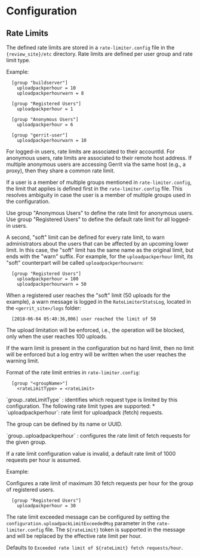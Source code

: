 Configuration
=============

Rate Limits
-----------

The defined rate limits are stored in a `rate-limiter.config` file in the
`{review_site}/etc` directory. Rate limits are defined per user group and
rate limit type.

Example:

```
  [group "buildserver"]
    uploadpackperhour = 10
    uploadpackperhourwarn = 8

  [group "Registered Users"]
    uploadpackperhour = 1

  [group "Anonymous Users"]
    uploadpackperhour = 6

  [group "gerrit-user"]
    uploadpackperhourwarn = 10
```

For logged-in users, rate limits are associated to their accountId. For
anonymous users, rate limits are associated to their remote host address.
If multiple anonymous users are accessing Gerrit via the same host (e.g.,
a proxy), then they share a common rate limit.

If a user is a member of multiple groups mentioned in `rate-limiter.config`,
the limit that applies is defined first in the `rate-limiter.config` file.
This resolves ambiguity in case the user is a member of multiple groups
used in the configuration.

Use group "Anonymous Users" to define the rate limit for anonymous users.
Use group "Registered Users" to define the default rate limit for all logged-in
users.

A second, "soft" limit can be defined for every rate limit, to warn
administrators about the users that can be affected by an upcoming lower limit.
In this case, the "soft" limit has the same name as the original limit, but
ends with the "warn" suffix. For example, for the `uploadpackperhour` limit,
its "soft" counterpart will be called `uploadpackperhourwarn`:

```
  [group "Registered Users"]
    uploadpackperhour = 100
    uploadpackperhourwarn = 50
```

When a registered user reaches the "soft" limit (50 uploads for the example),
a warn message is logged in the `RateLimiterStatsLog`, located in the
`<gerrit_site>/logs` folder:

```
  [2018-06-04 05:40:36,006] user reached the limit of 50
```

The upload limitation will be enforced, i.e., the operation will be blocked,
only when the user reaches 100 uploads.

If the warn limit is present in the configuration but no hard limit,
then no limit will be enforced but a log entry will be written when
the user reaches the warning limit.

Format of the rate limit entries in `rate-limiter.config`:

```
  [group "<groupName>"]
    <rateLimitType> = <rateLimit>
```

<a id="rateLimitType>">
`group.<groupName>.rateLimitType`
: identifies which request type is limited by this configuration.
The following rate limit types are supported:
* `uploadpackperhour`: rate limit for uploadpack (fetch) requests.

The group can be defined by its name or UUID.

<a id="uploadpackperhour">
`group.<groupName>.uploadpackperhour`
: configures the rate limit of fetch requests for the given group.

If a rate limit configuration value is invalid, a default rate limit of
1000 requests per hour is assumed.

Example:

Configures a rate limit of maximum 30 fetch requests per hour for the
group of registered users.

```
  [group "Registered Users"]
    uploadpackperhour = 30
```

The rate limit exceeded message can be configured by setting the
`configuration.uploadpackLimitExceededMsg` parameter in the
`rate-limiter.config` file. The `${rateLimit}` token is supported in the
message and will be replaced by the effective rate limit per hour.

Defaults to `Exceeded rate limit of ${rateLimit} fetch requests/hour`.
